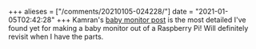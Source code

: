 +++
alieses = ["/comments/20210105-024228/"]
date = "2021-01-05T02:42:28"
+++
Kamran's [baby monitor post](https://kamranicus.com/guides/raspberry-pi-3-baby-monitor) is the most detailed I've found yet for making a baby monitor out of a Raspberry Pi! Will definitely revisit when I have the parts.

